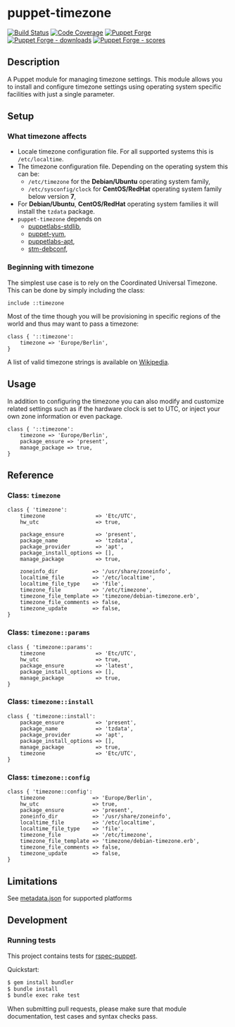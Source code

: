 # puppet-timezone

[![Build Status][build-shield]][build-status]
[![Code Coverage][coverage-shield]][coverage-status]
[![Puppet Forge][forge-shield]][forge-timezone]
[![Puppet Forge - downloads][forge-shield-dl]][forge-timezone]
[![Puppet Forge - scores][forge-shield-sc]][forge-timezone]

## Description

A Puppet module for managing timezone settings. This module allows you to
install and configure timezone settings using operating system specific
facilities with just a single parameter.

## Setup

### What timezone affects

*   Locale timezone configuration file. For all supported systems this is
    `/etc/localtime`.
*   The timezone configuration file. Depending on the operating system this can
    be:
    *   `/etc/timezone` for the **Debian/Ubuntu** operating system family,
    *   `/etc/sysconfig/clock` for **CentOS/RedHat** operating system family
        below version **7**,
*   For **Debian/Ubuntu**, **CentOS/RedHat** operating system families it will
    install the `tzdata` package.
*   `puppet-timezone` depends on
    *   [puppetlabs-stdlib][puppetlabs-stdlib],
    *   [puppet-yum][puppet-yum],
    *   [puppetlabs-apt][puppetlabs-apt],
    *   [stm-debconf][stm-debconf],

### Beginning with timezone

The simplest use case is to rely on the Coordinated Universal Timezone. This can
be done by simply including the class:

```puppet
include ::timezone
```

Most of the time though you will be provisioning in specific regions of the
world and thus may want to pass a timezone:

```puppet
class { '::timezone':
    timezone => 'Europe/Berlin',
}
```

A list of valid timezone strings is available on [Wikipedia][valid-timezones].

## Usage

In addition to configuring the timezone you can also modify and customize
related settings such as if the hardware clock is set to UTC, or inject your
own zone information or even package.

```puppet
class { '::timezone':
    timezone => 'Europe/Berlin',
    package_ensure => 'present',
    manage_package => true,
}
```

## Reference

### Class: `timezone`

```puppet
class { 'timezone':
    timezone                => 'Etc/UTC',
    hw_utc                  => true,

    package_ensure          => 'present',
    package_name            => 'tzdata',
    package_provider        => 'apt',
    package_install_options => [],
    manage_package          => true,

    zoneinfo_dir           => '/usr/share/zoneinfo',
    localtime_file         => '/etc/localtime',
    localtime_file_type    => 'file',
    timezone_file          => '/etc/timezone',
    timezone_file_template => 'timezone/debian-timezone.erb',
    timezone_file_comments => false,
    timezone_update        => false,
}
```

### Class: `timezone::params`

```puppet
class { 'timezone::params':
    timezone                => 'Etc/UTC',
    hw_utc                  => true,
    package_ensure          => 'latest',
    package_install_options => [],
    manage_package          => true,
}
```

### Class: `timezone::install`

```puppet
class { 'timezone::install':
    package_ensure          => 'present',
    package_name            => 'tzdata',
    package_provider        => 'apt',
    package_install_options => [],
    manage_package          => true,
    timezone                => 'Etc/UTC',
}
```

### Class: `timezone::config`

```puppet
class { 'timezone::config':
    timezone               => 'Europe/Berlin',
    hw_utc                 => true,
    package_ensure         => 'present',
    zoneinfo_dir           => '/usr/share/zoneinfo',
    localtime_file         => '/etc/localtime',
    localtime_file_type    => 'file',
    timezone_file          => '/etc/timezone',
    timezone_file_template => 'timezone/debian-timezone.erb',
    timezone_file_comments => false,
    timezone_update        => false,
}
```

## Limitations

See [metadata.json](metadata.json) for supported platforms

## Development

### Running tests

This project contains tests for [rspec-puppet][puppet-rspec].

Quickstart:

```bash
$ gem install bundler
$ bundle install
$ bundle exec rake test
```

When submitting pull requests, please make sure that module documentation,
test cases and syntax checks pass.

[puppetlabs-stdlib]: https://github.com/puppetlabs/puppetlabs-stdlib
[puppetlabs-apt]: https://github.com/puppetlabs/puppetlabs-apt
[puppet-yum]: https://github.com/voxpupuli/puppet-yum
[stm-debconf]: https://github.com/smoeding/puppet-debconf
[valid-timezones]: https://en.wikipedia.org/wiki/List_of_tz_database_time_zones
[puppet-rspec]: http://rspec-puppet.com/

[build-status]: https://travis-ci.org/kogitoapp/puppet-timezone
[build-shield]: https://travis-ci.org/kogitoapp/puppet-timezone.png?branch=master
[coverage-shield]: https://coveralls.io/repos/github/kogitoapp/puppet-timezone/badge.svg?branch=master
[coverage-status]: https://coveralls.io/github/kogitoapp/puppet-timezone
[forge-timezone]: https://forge.puppetlabs.com/kogitoapp/timezone
[forge-shield]: https://img.shields.io/puppetforge/v/kogitoapp/timezone.svg
[forge-shield-dl]: https://img.shields.io/puppetforge/dt/kogitoapp/timezone.svg
[forge-shield-sc]: https://img.shields.io/puppetforge/f/kogitoapp/timezone.svg
